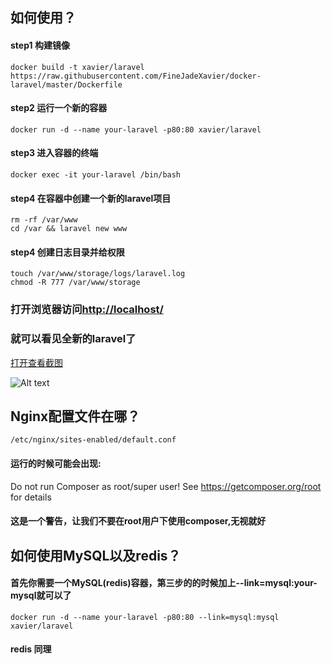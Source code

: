 
## 如何使用？

#### step1 构建镜像
    docker build -t xavier/laravel https://raw.githubusercontent.com/FineJadeXavier/docker-laravel/master/Dockerfile

#### step2 运行一个新的容器
    docker run -d --name your-laravel -p80:80 xavier/laravel

#### step3 进入容器的终端
    docker exec -it your-laravel /bin/bash

#### step4 在容器中创建一个新的laravel项目
    rm -rf /var/www  
    cd /var && laravel new www

#### step4 创建日志目录并给权限
    touch /var/www/storage/logs/laravel.log
    chmod -R 777 /var/www/storage

### 打开浏览器访问[http://localhost/](http://localhost/ "Laravel")

### 就可以看见全新的laravel了

[打开查看截图](http://p9ha5311u.bkt.clouddn.com/imagelaravel.png "Laravel")

![Alt text](http://p9ha5311u.bkt.clouddn.com/imagelaravel.png)

## Nginx配置文件在哪？
    /etc/nginx/sites-enabled/default.conf

#### 运行的时候可能会出现:
Do not run Composer as root/super user! See https://getcomposer.org/root for details
#### 这是一个警告，让我们不要在root用户下使用composer,无视就好

## 如何使用MySQL以及redis？

#### 首先你需要一个MySQL(redis)容器，第三步的的时候加上--link=mysql:your-mysql就可以了

    docker run -d --name your-laravel -p80:80 --link=mysql:mysql xavier/laravel
    
#### redis 同理


